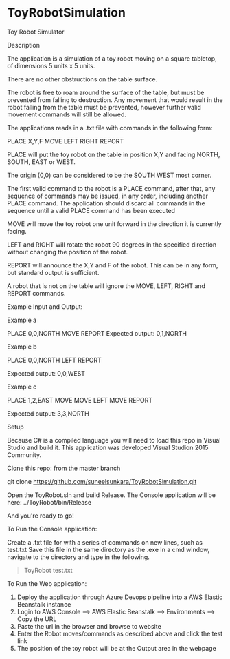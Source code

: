 # ToyRobotSimulation

Toy Robot Simulator

Description

The application is a simulation of a toy robot moving on a square tabletop, 
of dimensions 5 units x 5 units.

There are no other obstructions on the table surface.

The robot is free to roam around the surface of the table, but must be 
prevented from falling to destruction. Any movement that would result in the 
robot falling from the table must be prevented, however further valid movement 
commands will still be allowed.

The applications reads in a .txt file with commands in the following form:

PLACE X,Y,F
MOVE
LEFT
RIGHT
REPORT

PLACE will put the toy robot on the table in position X,Y and facing 
NORTH, SOUTH, EAST or WEST.

The origin (0,0) can be considered to be the SOUTH WEST most corner.

The first valid command to the robot is a PLACE command, after that, 
any sequence of commands may be issued, in any order, including another PLACE command. 
The application should discard all commands in the sequence until a valid PLACE 
command has been executed

MOVE will move the toy robot one unit forward in the direction it is currently facing.

LEFT and RIGHT will rotate the robot 90 degrees in the specified direction without 
changing the position of the robot.

REPORT will announce the X,Y and F of the robot. This can be in any form, but standard 
output is sufficient.

A robot that is not on the table will ignore the MOVE, LEFT, RIGHT and 
REPORT commands.

Example Input and Output:

Example a

PLACE 0,0,NORTH
MOVE
REPORT
Expected output: 0,1,NORTH

Example b

PLACE 0,0,NORTH
LEFT
REPORT

Expected output: 0,0,WEST

Example c

PLACE 1,2,EAST
MOVE
MOVE
LEFT
MOVE
REPORT

Expected output: 3,3,NORTH

Setup

Because C# is a compiled language you will need to load this repo in Visual Studio and
build it. This application was developed Visual Studion 2015 Community.

Clone this repo: from the master branch

git clone https://github.com/suneelsunkara/ToyRobotSimulation.git

Open the ToyRobot.sln and build Release. The Console application will be here:
../ToyRobot/bin/Release

And you're ready to go!

To Run the Console application:

 Create a .txt file for  with a series of commands on new lines, such as test.txt
Save this file in the same directory as the .exe
In a cmd window, navigate to the directory and type in the following.

>ToyRobot test.txt

To Run the Web application:

1. Deploy the application through Azure Devops pipeline into a AWS Elastic Beanstalk instance
2. Login to AWS Console --> AWS Elastic Beanstalk --> Environments --> Copy the URL 
3. Paste the url in the browser and browse to website
4. Enter the Robot moves/commands as described above and click the test link
5. The position of the toy robot will be at the Output area in the webpage

